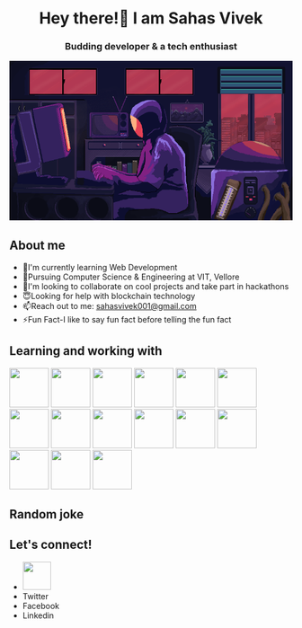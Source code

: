 
<div align="center">

# Hey there!👋 I am Sahas Vivek
### Budding developer & a tech enthusiast
  
 </div>

<p align="center">

<img src="https://github.com/sahas-01/Sahas-README/blob/master/Programmer.gif"/>

</p>

## About me 

- 🌱I'm currently learning Web Development 
- 📖Pursuing Computer Science & Engineering at VIT, Vellore
- 🤙I'm looking to collaborate on cool projects and take part in hackathons
- 😇Looking for help with blockchain technology
- 📫Reach out to me: sahasvivek001@gmail.com
- ⚡Fun Fact-I like to say fun fact before telling the fun fact

## Learning and working with

<p float="left">

<img src="https://camo.githubusercontent.com/bea3c45894fe8d810cfef5e0ba759d28033e0a534186ea1c1b71c70e1a57554f/68747470733a2f2f7777772e766563746f726c6f676f2e7a6f6e652f6c6f676f732f77335f68746d6c352f77335f68746d6c352d69636f6e2e737667" width="70" height="70">
<img src="https://cdn.iconscout.com/icon/free/png-512/css3-9-1175237.png" width="70" height="70">  
<img src="https://brandslogos.com/wp-content/uploads/thumbs/bootstrap-logo-vector.svg" width="70" height="70"> 
<img src ="https://camo.githubusercontent.com/e9306bcaa5457a3bb58aa38c9f2fb71e856479bd7a3726204ca07412e45f667f/68747470733a2f2f7777772e766563746f726c6f676f2e7a6f6e652f6c6f676f732f707974686f6e2f707974686f6e2d69636f6e2e737667" width="70" height="70">
<img src="https://camo.githubusercontent.com/fac0ce5dcaa1ab86ee0141b574fd7d7ddd10d354419b873752cdc61c3d4e2d78/68747470733a2f2f7777772e766563746f726c6f676f2e7a6f6e652f6c6f676f732f6a71756572792f6a71756572792d766572746963616c2e737667" width="70" height="70">
<img src="https://cdn.iconscout.com/icon/free/png-512/node-js-1174925.png" width="70" height="70">
<img src="https://cdn.icon-icons.com/icons2/2108/PNG/512/javascript_icon_130900.png" width="70" height="70">
<img src="https://camo.githubusercontent.com/1b938a8770774c11ebdf27c1c371d173a48c6f0504cc224a8a6b47d5a8a332ac/68747470733a2f2f7777772e766563746f726c6f676f2e7a6f6e652f6c6f676f732f6d6f6e676f64622f6d6f6e676f64622d69636f6e2e737667" width="70" height="70">
<img src="https://camo.githubusercontent.com/19ab6bd09ac44d51db909362f5b77c47ab5679fda118a0bb5bfccf72cfc2a0d1/68747470733a2f2f7777772e766563746f726c6f676f2e7a6f6e652f6c6f676f732f6d7973716c2f6d7973716c2d617232312e737667" width="70" height="70">
<img src="https://seeklogo.com/images/C/c-logo-43CE78FF9C-seeklogo.com.png" width="70" height="70">
<img src="https://iconape.com/wp-content/png_logo_vector/flutter-logo.png" width="70" height="70">
<img src="https://upload.wikimedia.org/wikipedia/commons/thumb/a/af/Adobe_Photoshop_CC_icon.svg/616px-Adobe_Photoshop_CC_icon.svg.png" width="70" height="70">
<img src="https://iconape.com/wp-content/png_logo_vector/git-icon.png" width="70" height="70">
<img src="https://iconape.com/wp-content/png_logo_vector/github-circle-coreui-icons-v1-0-0.png" width="70" height="70">
<img src="https://cdn-images-1.medium.com/max/1200/1*DG5eBssbHsAyh_RtTRz8mQ@2x.png" width="70" height="70">
  

  
</p>

## Random joke


## Let's connect!

- <img src="https://cdns.iconmonstr.com/wp-content/assets/preview/2016/240/iconmonstr-instagram-11.png" width="50" height="50">
- Twitter
- Facebook
- Linkedin
